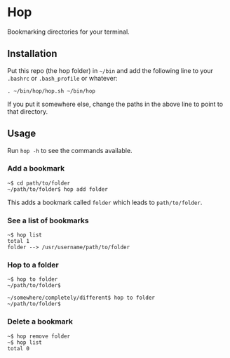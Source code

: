 Hop
===
Bookmarking directories for your terminal.

Installation
------------
Put this repo (the hop folder) in `~/bin` and add the following line to your `.bashrc` or `.bash_profile` or whatever:

```
. ~/bin/hop/hop.sh ~/bin/hop
```

If you put it somewhere else, change the paths in the above line to point to that directory.

Usage
-----
Run `hop -h` to see the commands available.

### Add a bookmark

```
~$ cd path/to/folder
~/path/to/folder$ hop add folder
```

This adds a bookmark called `folder` which leads to `path/to/folder`.

### See a list of bookmarks

```
~$ hop list
total 1
folder --> /usr/username/path/to/folder
```

### Hop to a folder

```
~$ hop to folder
~/path/to/folder$
```

```
~/somewhere/completely/different$ hop to folder
~/path/to/folder$
```

### Delete a bookmark

```
~$ hop remove folder
~$ hop list
total 0

```